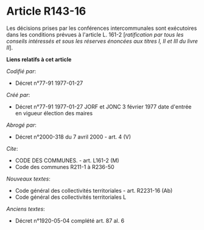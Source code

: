 # Article R143-16

Les décisions prises par les conférences intercommunales sont exécutoires dans les conditions prévues à l'article L. 161-2
[*ratification par tous les conseils intéressés et sous les réserves énoncées aux titres I, II et III du livre II*].

**Liens relatifs à cet article**

_Codifié par_:

  - Décret n°77-91 1977-01-27

_Créé par_:

  - Décret n°77-91 1977-01-27 JORF et JONC 3 février 1977 date d'entrée en vigueur élection des maires

_Abrogé par_:

  - Décret n°2000-318 du 7 avril 2000 - art. 4 (V)

_Cite_:

  - CODE DES COMMUNES. - art. L161-2 (M)
  - Code des communes R211-1 à R236-50

_Nouveaux textes_:

  - Code général des collectivités territoriales - art. R2231-16 (Ab)
  - Code général des collectivités territoriales L

_Anciens textes_:

  - Décret n°1920-05-04 complété art. 87 al. 6
